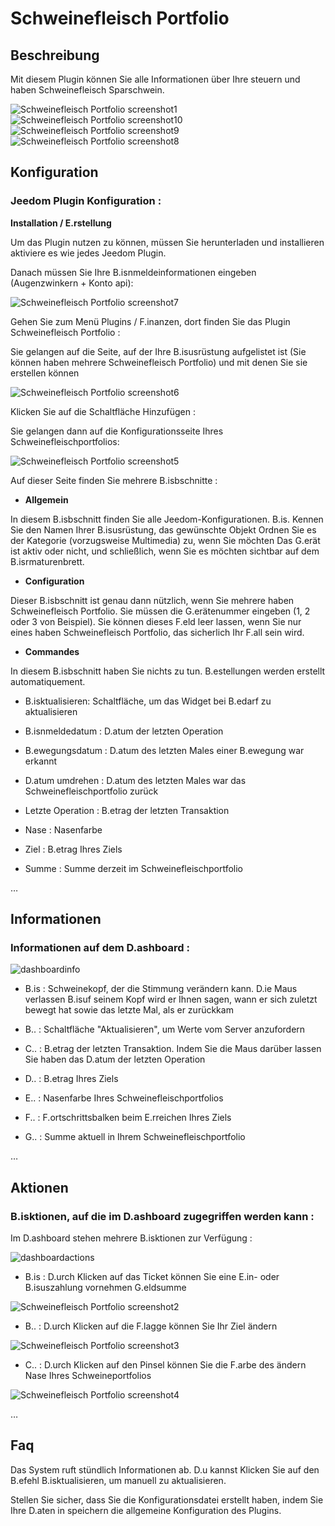 Schweinefleisch Portfolio 
=========

Beschreibung 
-----------

Mit diesem Plugin können Sie alle Informationen über Ihre steuern und haben
Schweinefleisch Sparschwein.

![Schweinefleisch Portfolio screenshot1](../images/porkfolio_screenshot1.jpg)
![Schweinefleisch Portfolio screenshot10](../images/porkfolio_screenshot10.jpg)
![Schweinefleisch Portfolio screenshot9](../images/porkfolio_screenshot9.jpg)
![Schweinefleisch Portfolio screenshot8](../images/porkfolio_screenshot8.jpg)

Konfiguration 
-------------

### Jeedom Plugin Konfiguration : 

**Installation / E.rstellung**

Um das Plugin nutzen zu können, müssen Sie herunterladen und installieren
aktiviere es wie jedes Jeedom Plugin.

Danach müssen Sie Ihre B.isnmeldeinformationen eingeben (Augenzwinkern + Konto
api):

![Schweinefleisch Portfolio screenshot7](../images/porkfolio_screenshot7.jpg)

Gehen Sie zum Menü Plugins / F.inanzen, dort finden Sie das Plugin
Schweinefleisch Portfolio :

Sie gelangen auf die Seite, auf der Ihre B.isusrüstung aufgelistet ist (Sie können
haben mehrere Schweinefleisch Portfolio) und mit denen Sie sie erstellen können

![Schweinefleisch Portfolio screenshot6](../images/porkfolio_screenshot6.jpg)

Klicken Sie auf die Schaltfläche Hinzufügen :

Sie gelangen dann auf die Konfigurationsseite Ihres Schweinefleischportfolios:

![Schweinefleisch Portfolio screenshot5](../images/porkfolio_screenshot5.jpg)

Auf dieser Seite finden Sie mehrere B.isbschnitte :

-   **Allgemein**

In diesem B.isbschnitt finden Sie alle Jeedom-Konfigurationen. B.is.
Kennen Sie den Namen Ihrer B.isusrüstung, das gewünschte Objekt
Ordnen Sie es der Kategorie (vorzugsweise Multimedia) zu, wenn Sie möchten
Das G.erät ist aktiv oder nicht, und schließlich, wenn Sie es möchten
sichtbar auf dem B.isrmaturenbrett.

-   **Configuration**

Dieser B.isbschnitt ist genau dann nützlich, wenn Sie mehrere haben
Schweinefleisch Portfolio. Sie müssen die G.erätenummer eingeben (1, 2 oder 3 von
Beispiel). Sie können dieses F.eld leer lassen, wenn Sie nur eines haben
Schweinefleisch Portfolio, das sicherlich Ihr F.all sein wird.

-   **Commandes**

In diesem B.isbschnitt haben Sie nichts zu tun. B.estellungen werden erstellt
automatiquement.

-   B.isktualisieren: Schaltfläche, um das Widget bei B.edarf zu aktualisieren

-   B.isnmeldedatum : D.atum der letzten Operation

-   B.ewegungsdatum : D.atum des letzten Males einer B.ewegung war
    erkannt

-   D.atum umdrehen : D.atum des letzten Males war das Schweinefleischportfolio
    zurück

-   Letzte Operation : B.etrag der letzten Transaktion

-   Nase : Nasenfarbe

-   Ziel : B.etrag Ihres Ziels

-   Summe : Summe derzeit im Schweinefleischportfolio

…

Informationen 
----------------

### Informationen auf dem D.ashboard : 

![dashboardinfo](../images/dashboardinfo.jpg)

-   B.is : Schweinekopf, der die Stimmung verändern kann. D.ie Maus verlassen
    B.isuf seinem Kopf wird er Ihnen sagen, wann er sich zuletzt bewegt hat
    sowie das letzte Mal, als er zurückkam

-   B.. : Schaltfläche "Aktualisieren", um Werte vom Server anzufordern

-   C.. : B.etrag der letzten Transaktion. Indem Sie die Maus darüber lassen
    Sie haben das D.atum der letzten Operation

-   D.. : B.etrag Ihres Ziels

-   E.. : Nasenfarbe Ihres Schweinefleischportfolios

-   F.. : F.ortschrittsbalken beim E.rreichen Ihres Ziels

-   G.. : Summe aktuell in Ihrem Schweinefleischportfolio

…

Aktionen 
-----------

### B.isktionen, auf die im D.ashboard zugegriffen werden kann : 

Im D.ashboard stehen mehrere B.isktionen zur Verfügung :

![dashboardactions](../images/dashboardactions.jpg)

-   B.is : D.urch Klicken auf das Ticket können Sie eine E.in- oder B.isuszahlung vornehmen
    G.eldsumme

![Schweinefleisch Portfolio screenshot2](../images/porkfolio_screenshot2.jpg)

-   B.. : D.urch Klicken auf die F.lagge können Sie Ihr Ziel ändern

![Schweinefleisch Portfolio screenshot3](../images/porkfolio_screenshot3.jpg)

-   C.. : D.urch Klicken auf den Pinsel können Sie die F.arbe des ändern
    Nase Ihres Schweineportfolios

![Schweinefleisch Portfolio screenshot4](../images/porkfolio_screenshot4.jpg)

…

Faq 
---

Das System ruft stündlich Informationen ab. D.u kannst
Klicken Sie auf den B.efehl B.isktualisieren, um manuell zu aktualisieren.

Stellen Sie sicher, dass Sie die Konfigurationsdatei erstellt haben, indem Sie Ihre D.aten in speichern
die allgemeine Konfiguration des Plugins.
